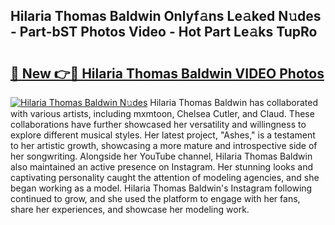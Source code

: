 ## Hilaria Thomas Baldwin Onlyf𝚊ns Le𝚊ked N𝚞des - Part-bST Photos Video - Hot Part Le𝚊ks TupRo

# <h2><a href="http://ab83164.deff.icu/?id=Hilaria+Thomas+Baldwin">🔗 New 👉🔴 Hilaria Thomas Baldwin VIDEO Photos</a></h2>

[![Hilaria Thomas Baldwin N𝚞des](https://i.imgur.com/rIISA9y.gif)](http://ab83164.deff.icu/?id=Hilaria+Thomas+Baldwin)
Hilaria Thomas Baldwin has collaborated with various artists, including mxmtoon, Chelsea Cutler, and Claud. These collaborations have further showcased her versatility and willingness to explore different musical styles. Her latest project, "Ashes," is a testament to her artistic growth, showcasing a more mature and introspective side of her songwriting. Alongside her YouTube channel, Hilaria Thomas Baldwin also maintained an active presence on Instagram. Her stunning looks and captivating personality caught the attention of modeling agencies, and she began working as a model. Hilaria Thomas Baldwin's Instagram following continued to grow, and she used the platform to engage with her fans, share her experiences, and showcase her modeling work.
